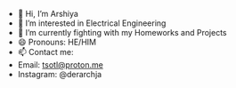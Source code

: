 - 👋 Hi, I’m Arshiya
- 👀 I’m interested in Electrical Engineering
- 🌱 I’m currently fighting with my Homeworks and Projects
- 😄 Pronouns: HE/HIM
- 📫 Contact me:
- Email: tsotl@proton.me
- Instagram: @derarchja
<!---
snoftlt/snoftlt is a ✨ special ✨ repository because its `README.md` (this file) appears on your GitHub profile.
You can click the Preview link to take a look at your changes.
--->
